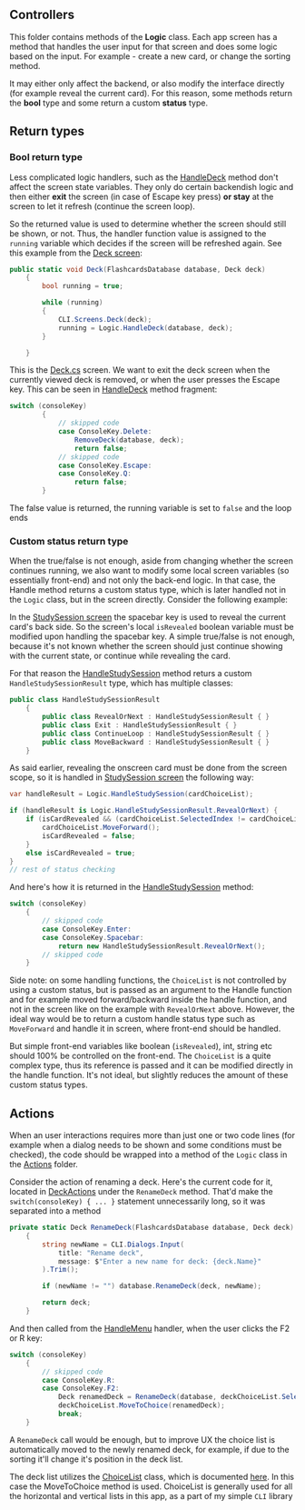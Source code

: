 ## Controllers #
This folder contains methods of the **Logic** class. Each app screen has a method that handles the user input for that screen and does some logic based on the input. For example - create a new card, or change the sorting method.

It may either only affect the backend, or also modify the interface directly (for example reveal the current card). For this reason, some methods return the **bool** type and some return a custom **status** type.

## Return types ##

### Bool return type ###
Less complicated logic handlers, such as the [HandleDeck](Deck.cs) method don't affect the screen state variables. They only do certain backendish logic and then either **exit** the screen (in case of Escape key press) **or stay** at the screen to let it refresh (continue the screen loop).

So the returned value is used to determine whether the screen should still be shown, or not. Thus, the handler function value is assigned to the `running` variable which decides if the screen will be refreshed again. See this example from the [Deck screen](../../screens/Deck.cs):
```cs
public static void Deck(FlashcardsDatabase database, Deck deck)
    {
        bool running = true;

        while (running)
        {
            CLI.Screens.Deck(deck);
            running = Logic.HandleDeck(database, deck);
        }

    }
```
This is the [Deck.cs](../../screens/Deck.cs) screen. We want to exit the deck screen when the currently viewed deck is removed, or when the user presses the Escape key. This can be seen in [HandleDeck](Deck.cs) method fragment:
```cs
switch (consoleKey)
        {
            // skipped code
            case ConsoleKey.Delete:
                RemoveDeck(database, deck);
                return false;
            // skipped code
            case ConsoleKey.Escape:
            case ConsoleKey.Q:
                return false;
        }
```
The false value is returned, the running variable is set to `false` and the loop ends

### Custom status return type ###
When the true/false is not enough, aside from changing whether the screen continues running, we also want to modify some local screen variables (so essentially front-end) and not only the back-end logic.
In that case, the Handle method returns a custom status type, which is later handled not in the `Logic` class, but in the screen directly. Consider the following example:

In the [StudySession screen](../../screens/StudySession.cs) the spacebar key is used to reveal the current card's back side. So the screen's local `isRevealed` boolean variable must be modified upon handling the spacebar key. A simple true/false is not enough, because it's not known whether the screen should just continue showing with the current state, or continue while revealing the card.

For that reason the [HandleStudySession](StudySession.cs) method returs a custom `HandleStudySessionResult` type, which has multiple classes:
```cs
public class HandleStudySessionResult
    {
        public class RevealOrNext : HandleStudySessionResult { }
        public class Exit : HandleStudySessionResult { }
        public class ContinueLoop : HandleStudySessionResult { }
        public class MoveBackward : HandleStudySessionResult { }
    }
```


As said earlier, revealing the onscreen card must be done from the screen scope, so it is handled in [StudySession screen](../screens/StudySession.cs) the following way:
```cs
var handleResult = Logic.HandleStudySession(cardChoiceList);

if (handleResult is Logic.HandleStudySessionResult.RevealOrNext) {
    if (isCardRevealed && (cardChoiceList.SelectedIndex != cardChoiceList.MaxIndex)) {
        cardChoiceList.MoveForward();
        isCardRevealed = false;
    }
    else isCardRevealed = true;
}
// rest of status checking
```

And here's how it is returned in the [HandleStudySession](StudySession.cs) method:
```cs
switch (consoleKey)
    {
        // skipped code
        case ConsoleKey.Enter:
        case ConsoleKey.Spacebar:
            return new HandleStudySessionResult.RevealOrNext();
        // skipped code
    }
```

Side note: on some handling functions, the `ChoiceList` is not controlled by using a custom status, but is passed as an argument to the Handle function and for example moved forward/backward inside the handle function, and not in the screen like on the example with `RevealOrNext` above. However, the ideal way would be to return a custom handle status type such as `MoveForward` and handle it in screen, where front-end should be handled.

But simple front-end variables like boolean (`isRevealed`), int, string etc should 100% be controlled on the front-end. The `ChoiceList` is a quite complex type, thus its reference is passed and it can be modified directly in the handle function. It's not ideal, but slightly reduces the amount of these custom status types.

## Actions ##
When an user interactions requires more than just one or two code lines (for example when a dialog needs to be shown and some conditions must be checked), the code should be wrapped into a method of the `Logic` class in the [Actions](../actions/) folder.

Consider the action of renaming a deck. Here's the current code for it, located in [DeckActions](../actions/DeckActions.cs) under the `RenameDeck` method. That'd make the `switch(consoleKey) { ... }` statement unnecessarily long, so it was separated into a method
```cs
private static Deck RenameDeck(FlashcardsDatabase database, Deck deck)
    {
        string newName = CLI.Dialogs.Input(
            title: "Rename deck",
            message: $"Enter a new name for deck: {deck.Name}"
        ).Trim();

        if (newName != "") database.RenameDeck(deck, newName);

        return deck;
    }
```

And then called from the [HandleMenu](Menu.cs) handler, when the user clicks the F2 or R key:
```cs
switch (consoleKey)
    {
        // skipped code
        case ConsoleKey.R:
        case ConsoleKey.F2:
            Deck renamedDeck = RenameDeck(database, deckChoiceList.SelectedChoice);
            deckChoiceList.MoveToChoice(renamedDeck);
            break;
    }
```
A `RenameDeck` call would be enough, but to improve UX the choice list is automatically moved to the newly renamed deck, for example, if due to the sorting it'll change it's position in the deck list.

The deck list utilizes the [ChoiceList](../../CLI/Choicelist.cs) class, which is documented [here](../../CLI). In this case the MoveToChoice method is used. ChoiceList is generally used for all the horizontal and vertical lists in this app, as a part of my simple `CLI` library
